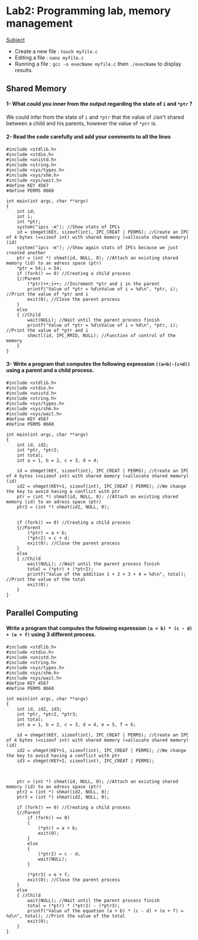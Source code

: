 # Lab2: Programming lab, memory management

[Subject](OS/Lab2/os-lab2-subject.pdf)

* Create a new file : `touch myfile.c`
* Editing a file : `nano myfile.c`
* Running a file : `gcc -o execName myfile.c` then `./execName` to display results.

## Shared Memory

#### 1- What could you inner from the output regarding the state of `i` and `*ptr` ?
We could infer from the state of `i` and `*ptr` that the value of `i`isn't shared between a child and his parents, however the value of `*ptr` is.

#### 2- Read the code carefully and add your comments to all the lines
```
#include <stdlib.h>
#include <stdio.h>
#include <unistd.h>
#include <string.h>
#include <sys/types.h>
#include <sys/shm.h>
#include <sys/wait.h>
#define KEY 4567
#define PERMS 0660

int main(int argc, char **argv) 
{
    int id;
    int i;
    int *ptr;
    system("ipcs -m"); //Show stats of IPCs
    id = shmget(KEY, sizeof(int), IPC_CREAT | PERMS); //Create an IPC of 4 bytes (=sizeof int) with shared memory (=allocate shared memory) (id)
    system("ipcs -m"); //Show again stats of IPCs because we just created another
    ptr = (int *) shmat(id, NULL, 0); //Attach an existing shared memory (id) to an adress space (ptr)
    *ptr = 54;i = 54;
    if (fork() == 0) //Creating a child process
    {//Parent
        (*ptr)++;i++; //Increment *ptr and i in the parent
        printf("Value of *ptr = %d\nValue of i = %d\n", *ptr, i); //Print the value of *ptr and i
        exit(0); //Close the parent process
    }
    else 
    { //Child
        wait(NULL); //Wait until the parent process finish
        printf("Value of *ptr = %d\nValue of i = %d\n", *ptr, i); //Print the value of *ptr and i
        shmctl(id, IPC_RMID, NULL); //Function of control of the memory
    }
}
```

#### 3- Write a program that computes the following expression `((a+b)-(c+d))` using a parent and a child process.
```
#include <stdlib.h>
#include <stdio.h>
#include <unistd.h>
#include <string.h>
#include <sys/types.h>
#include <sys/shm.h>
#include <sys/wait.h>
#define KEY 4567
#define PERMS 0660

int main(int argc, char **argv) 
{
    int id, id2;
    int *ptr, *ptr2;
    int total;
    int a = 1, b = 2, c = 3, d = 4;

    id = shmget(KEY, sizeof(int), IPC_CREAT | PERMS); //Create an IPC of 4 bytes (=sizeof int) with shared memory (=allocate shared memory) (id)
    id2 = shmget(KEY+1, sizeof(int), IPC_CREAT | PERMS); //We change the key to avoid having a conflict with ptr
    ptr = (int *) shmat(id, NULL, 0); //Attach an existing shared memory (id) to an adress space (ptr)
    ptr2 = (int *) shmat(id2, NULL, 0);

    
    if (fork() == 0) //Creating a child process
    {//Parent
        (*ptr) = a + b;
        (*ptr2) = c + d;
        exit(0); //Close the parent process
    }
    else 
    { //Child
        wait(NULL); //Wait until the parent process finish
        total = (*ptr) + (*ptr2);
        printf("Value of the addition 1 + 2 + 3 + 4 = %d\n", total); //Print the value of the total
        exit(0);
    }
}
```

## Parallel Computing

#### Write a program that computes the folowing expression `(a + b) * (c - d) + (e + f)` using 3 different process.
```
#include <stdlib.h>
#include <stdio.h>
#include <unistd.h>
#include <string.h>
#include <sys/types.h>
#include <sys/shm.h>
#include <sys/wait.h>
#define KEY 4567
#define PERMS 0660

int main(int argc, char **argv) 
{
    int id, id2, id3;
    int *ptr, *ptr2, *ptr3;
    int total;
    int a = 1, b = 2, c = 3, d = 4, e = 5, f = 6;

    id = shmget(KEY, sizeof(int), IPC_CREAT | PERMS); //Create an IPC of 4 bytes (=sizeof int) with shared memory (=allocate shared memory) (id)
    id2 = shmget(KEY+1, sizeof(int), IPC_CREAT | PERMS); //We change the key to avoid having a conflict with ptr
    id3 = shmget(KEY+2, sizeof(int), IPC_CREAT | PERMS);
    


    ptr = (int *) shmat(id, NULL, 0); //Attach an existing shared memory (id) to an adress space (ptr)
    ptr2 = (int *) shmat(id2, NULL, 0);
    ptr3 = (int *) shmat(id2, NULL, 0);
    
    if (fork() == 0) //Creating a child process
    {//Parent
        if (fork() == 0)
        {
            (*ptr) = a + b;
            exit(0);
        }
        else
        {
            (*ptr2) = c - d;
            wait(NULL);
        }
        
        (*ptr3) = e + f;
        exit(0); //Close the parent process
    }
    else 
    { //Child
        wait(NULL); //Wait until the parent process finish
        total = (*ptr) * (*ptr2) - (*ptr3);
        printf("Value of the equation (a + b) * (c - d) + (e + f) = %d\n", total); //Print the value of the total
        exit(0);
    }
}
```